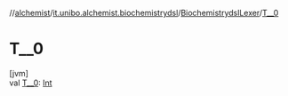 //[alchemist](../../../index.md)/[it.unibo.alchemist.biochemistrydsl](../index.md)/[BiochemistrydslLexer](index.md)/[T__0](-t__0.md)

# T__0

[jvm]\
val [T__0](-t__0.md): [Int](https://kotlinlang.org/api/latest/jvm/stdlib/kotlin/-int/index.html)
